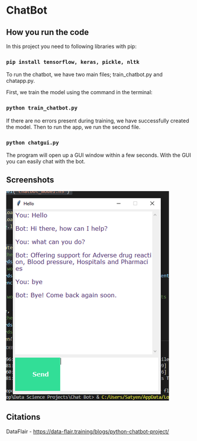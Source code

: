 # ChatBot

## How you run the code
  
  In this project you need to following libraries with pip: 
  
  ### `pip install tensorflow, keras, pickle, nltk`
  
  To run the chatbot, we have two main files; train_chatbot.py and chatapp.py.
  
  First, we train the model using the command in the terminal:
   ### `python train_chatbot.py`
  
  If there are no errors present during training, we have successfully created the model. Then to run the app, we run the second file.
  ### `python chatgui.py`
  
  The program will open up a GUI window within a few seconds. With the GUI you can easily chat with the bot.
  
 
## Screenshots
![screenshot](assets/wow.PNG)

## Citations
 DataFlair - https://data-flair.training/blogs/python-chatbot-project/

 
